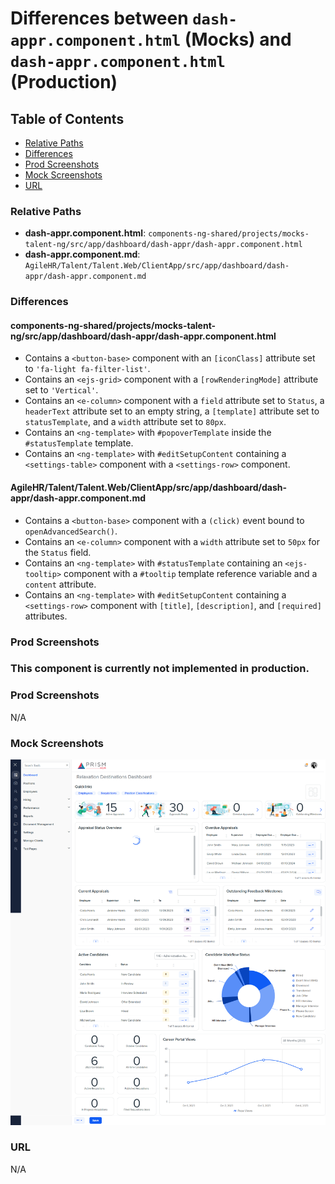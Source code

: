 # Differences between `dash-appr.component.html` (Mocks) and `dash-appr.component.html` (Production)

## Table of Contents

-   [Relative Paths](#relative-paths)
-   [Differences](#differences)
-   [Prod Screenshots](#prod-screenshots)
-   [Mock Screenshots](#mock-screenshots)
-   [URL](#url)

### Relative Paths

-   **dash-appr.component.html**: `components-ng-shared/projects/mocks-talent-ng/src/app/dashboard/dash-appr/dash-appr.component.html`
-   **dash-appr.component.md**: `AgileHR/Talent/Talent.Web/ClientApp/src/app/dashboard/dash-appr/dash-appr.component.md`

### Differences

#### components-ng-shared/projects/mocks-talent-ng/src/app/dashboard/dash-appr/dash-appr.component.html

-   Contains a `<button-base>` component with an `[iconClass]` attribute set to `'fa-light fa-filter-list'`.
-   Contains an `<ejs-grid>` component with a `[rowRenderingMode]` attribute set to `'Vertical'`.
-   Contains an `<e-column>` component with a `field` attribute set to `Status`, a `headerText` attribute set to an empty string, a `[template]` attribute set to `statusTemplate`, and a `width` attribute set to `80px`.
-   Contains an `<ng-template>` with `#popoverTemplate` inside the `#statusTemplate` template.
-   Contains an `<ng-template>` with `#editSetupContent` containing a `<settings-table>` component with a `<settings-row>` component.

#### AgileHR/Talent/Talent.Web/ClientApp/src/app/dashboard/dash-appr/dash-appr.component.md

-   Contains a `<button-base>` component with a `(click)` event bound to `openAdvancedSearch()`.
-   Contains an `<e-column>` component with a `width` attribute set to `50px` for the `Status` field.
-   Contains an `<ng-template>` with `#statusTemplate` containing an `<ejs-tooltip>` component with a `#tooltip` template reference variable and a `content` attribute.
-   Contains an `<ng-template>` with `#editSetupContent` containing a `<settings-row>` component with `[title]`, `[description]`, and `[required]` attributes.

### Prod Screenshots

### This component is currently not implemented in production.

### Prod Screenshots

N/A

### Mock Screenshots

![Mock Screenshot](/assets/img/dash-ac-mock.png)

### URL

N/A

